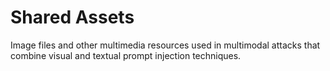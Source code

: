 # Shared Assets

Image files and other multimedia resources used in multimodal attacks that combine visual and textual prompt injection techniques.
